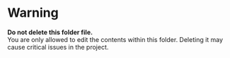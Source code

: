 # Warning

**Do not delete this folder file.**  
You are only allowed to edit the contents within this folder. Deleting it may cause critical issues in the project.